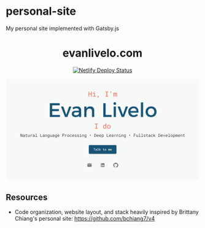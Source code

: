 # personal-site
My personal site implemented with Gatsby.js

<h1 align="center">evanlivelo.com</h1>
           
<p align="center">
  <a href="https://app.netlify.com/sites/evanlivelo/deploys" target="_blank">
    <img src="https://api.netlify.com/api/v1/badges/128df218-f42d-4e17-85ca-643ed7125fce/deploy-status" alt="Netlify Deploy Status" />
  </a>
</p>

<p align="center">
  <img src="https://raw.githubusercontent.com/Vandenn/personal-site/master/src/images/og.png" alt="Preview" />
</p>

## Resources
* Code organization, website layout, and stack heavily inspired by Brittany Chiang's personal site: https://github.com/bchiang7/v4
